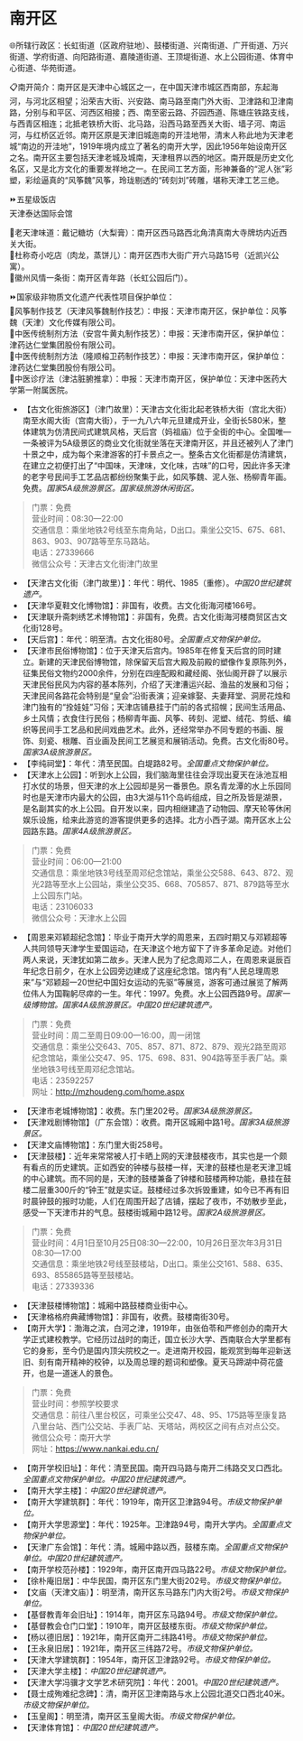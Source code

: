 # 南开区  
🌐所辖行政区：长虹街道（区政府驻地）、鼓楼街道、兴南街道、广开街道、万兴街道、学府街道、向阳路街道、嘉陵道街道、王顶堤街道、水上公园街道、体育中心街道、华苑街道。  

📋南开简介：南开区是天津中心城区之一，在中国天津市城区西南部，东起海河，与河北区相望；沿荣吉大街、兴安路、南马路至南门外大街、卫津路和卫津南路，分别与和平区、河西区相接；西、南至密云路、芥园西道、陈塘庄铁路支线，与西青区相连；北抵老铁桥大街、北马路，沿西马路至西关大街、墙子河、南运河，与红桥区近邻。南开区原是天津旧城迤南的开洼地带，清末人称此地为天津老城“南边的开洼地”，1919年境内成立了著名的南开大学，因此1956年始设南开区之名。南开区主要包括天津老城及城南，天津租界以西的地区。南开既是历史文化名区，又是北方文化的重要发祥地之一。在民间工艺方面，形神兼备的“泥人张”彩塑，彩绘逼真的“风筝魏”风筝，玲珑剔透的“砖刻刘”砖雕，堪称天津工艺三绝。  

⏩五星级饭店  
天津泰达国际会馆  

🍴老天津味道：戴记糖坊（大梨膏）：南开区西马路西北角清真南大寺牌坊内近西关大街。  
🍴杜称奇小吃店（肉龙，蒸饼儿）：南开区西市大街广开六马路15号（近凯兴公寓）。  
🧭徽州风情一条街：南开区青年路（长虹公园后门）。  

⏩国家级非物质文化遗产代表性项目保护单位：  
🔸风筝制作技艺（天津风筝魏制作技艺）：申报：天津市南开区，保护单位：风筝魏（天津）文化传媒有限公司。  
🔸中医传统制剂方法（安宫牛黄丸制作技艺）：申报：天津市南开区，保护单位：津药达仁堂集团股份有限公司。  
🔸中医传统制剂方法（隆顺榕卫药制作技艺）：申报：天津市南开区，保护单位：津药达仁堂集团股份有限公司。  
🔸中医诊疗法（津沽脏腑推拿）：申报：天津市南开区，保护单位：天津中医药大学第一附属医院。  

* 【古文化街旅游区】（津门故里）：天津古文化街北起老铁桥大街（宫北大街）南至水阁大街（宫南大街），于一九八六年元旦建成开业，全街长580米，整体建筑为仿清民间式建筑风格，天后宫（妈祖庙）位于全街的中心。全国唯—一条被评为5A级景区的商业文化街就坐落在天津南开区，并且还被列人了津门十景之中，成为每个来津游客的打卡景点之一。整条古文化街都是仿清建筑，在建立之初便打出了“中国味，天津味，文化味，古味”的口号，因此许多天津的老字号民间手工艺品店都纷纷聚集于此，如风筝魏、泥人张、杨柳青年画。免费。*国家5A级旅游景区。国家级旅游休闲街区。*  
> 门票：免费  
> 营业时间：08:30—22:00  
> 交通信息：乘坐地铁2号线至东南角站，D出口。乘坐公交15、675、681、863、903、907路等至东马路站。  
> 电话：27339666  
> 微信公众号：天津古文化街津门故里  
* 【天津古文化街（津门故里）】：年代：明代、1985（重修）。*中国20世纪建筑遗产。*  
* 【天津华夏鞋文化博物馆】：非国有，收费。古文化街海河楼166号。  
* 【天津联升斋刺绣艺术博物馆】：非国有，免费。古文化街海河楼商贸区古文化街128号。  
* 【天后宫】：年代：明至清。古文化街80号。*全国重点文物保护单位。*  
* 【天津市民俗博物馆】：位于天津天后宫内。1985年在修复天后宫的同时建立。新建的天津民俗博物馆，除保留天后宫大殿及前殿的塑像作复原陈列外，征集民俗文物约2000余件，分别在四座配殿和藏经阁、张仙阁开辟了以展示天津民俗民风为内容的基本陈列，介绍了天津漕运兴起、渔盐的发展和习俗；天津民间各路花会特别是“皇会”沿街表演；迎亲嫁娶、夫妻拜堂、洞房花烛和津门独有的“拴娃娃”习俗；天津店铺悬挂于门前的各式招幌；民间生活用品、乡土风情；衣食住行民俗；杨柳青年画、风筝、砖刻、泥塑、绒花、剪纸、编织等民间手工艺品和民间戏曲艺术。此外，还经常举办不同专题的书画、服饰、刻瓷、根雕、百业画及民间工艺展览和展销活动。免费。古文化街80号。*国家3A级旅游景区。*  
* 【李纯祠堂】：年代：清至民国。白堤路82号。*全国重点文物保护单位。*  
* 【天津水上公园】：听到水上公园，我们脑海里往往会浮现出夏天在泳池互相打水仗的场景，但天津的水上公园却是另一番景色。原名青龙潭的水上乐园同时也是天津市内最大的公园，由3大湖与11个岛屿组成，目之所及皆是湖景，是名副其实的水上公园。自开发以来，园内相继建造了动物园、摩天轮等休闲娱乐设施，给来此游览的游客提供更多的选择。北方小西子湖。南开区水上公园路东路。*国家4A级旅游景区。*  
> 门票：免费  
> 营业时间：06:00—21:00  
> 交通信息：乘坐地铁3号线至周邓纪念馆站，乘坐公交588、643、872、观光2路等至水上公园站，乘坐公交35、668、705857、871、879路等至水上公园东门站。  
> 电话：23106033  
> 微信公众号：天津水上公园  
* 【周恩来邓颖超纪念馆】：毕业于南开大学的周恩来，五四时期又与邓颖超等人共同领导天津学生爱国运动，在天津这个地方留下了许多革命足迹。对他们两人来说，天津犹如第二故乡。天津人民为了纪念周邓二人，在周恩来诞辰百年纪念日前夕，在水上公园旁边建成了这座纪念馆。馆内有“人民总理周恩来”与“邓颖超一20世纪中国妇女运动的先驱”等展览，游客可通过展览了解两位伟人为国鞠躬尽瘁的一生。年代：1997。免费。水上公园西路9号。*国家一级博物馆。国家4A级旅游景区。中国20世纪建筑遗产。*  
> 门票：免费  
> 营业时间：周二至周日09:00—16:00，周一闭馆  
> 交通信息：乘坐公交643、705、857、871、872、879、观光2路至周邓纪念馆站，乘坐公交47、95、175、698、831、904路等至手表厂站。乘坐地铁3号线至周邓纪念馆站。  
> 电话：23592257  
> 网址：<a href="https://mzhoudeng.com" target="_blank">http://mzhoudeng.com/home.aspx</a>  
* 【天津市老城博物馆】：收费。东门里202号。*国家3A级旅游景区。*  
* 【天津戏剧博物馆】（广东会馆）：收费。南开区城厢中路1号。*国家3A级旅游景区。*  
* 【天津文庙博物馆】：东门里大街258号。  
* 【天津鼓楼】：近年来常常被人打卡晒上网的天津鼓楼夜市，其实也是一个颇有看点的历史建筑。正如西安的钟楼与鼓楼一样，天津的鼓楼也是老天津卫城的中心建筑。而不同的是，天津的鼓楼兼备了钟楼和鼓楼两种功能，悬挂在鼓楼二层重300斤的“钟王”就是实证。鼓楼经过多次拆毁重建，如今已不再有旧时晨钟鼓的报时功能，人们在周围开起了店铺，摆起了夜市，不妨散步至此，感受一下天津市井的气息。鼓楼街城厢中路12号。*国家2A级旅游景区。*  
> 门票：免费  
> 营业时间：4月1日至10月25日08:30—22:00，10月26日至次年3月31日08:30—17:00  
> 交通信息：乘坐地铁2号线至鼓楼站，D出口。乘坐公交161、588、635、693、855865路等至鼓楼站。  
> 电话：27339336  
* 【天津鼓楼博物馆】：城厢中路鼓楼商业街中心。  
* 【天津格格府典藏博物馆】：非国有，收费。鼓楼南街30号。  
* 【南开大学】：渤海之滨，白河之津，1919年，由张伯苓和严修创办的南开大学正式建校教学。它经历过战时的南迁，国立长沙大学、西南联合大学里都有它的身影，至今仍是国内顶尖院校之一。走进南开校园，能观赏到每年迎新送旧、刻有南开精神的校钟，以及周总理的题词和塑像。夏天马蹄湖中荷花盛开，也是一道迷人的景色。  
> 门票：免费  
> 营业时间：参照学校要求  
> 交通信息：前往八里台校区，可乘坐公交47、48、95、175路等至康复路八里台站、西门公交站、手表厂站、天塔站，两校区之间有点对点公交。  
> 微信公众号：南开大学  
> 网址：<a href="https://www.nankai.edu.cn" target="_blank">https://www.nankai.edu.cn/</a>  
* 【南开学校旧址】：年代：清至民国。南开四马路与南开二纬路交叉口西北。*全国重点文物保护单位。中国20世纪建筑遗产。*  
* 【南开大学主楼】：*中国20世纪建筑遗产。*  
* 【南开大学建筑群】：年代：1919年，南开区卫津路94号。*市级文物保护单位。*  
* 【南开大学思源堂】：年代：1925年。卫津路94号，南开大学内。*全国重点文物保护单位。*  
* 【天津广东会馆】：年代：清。城厢中路以西，鼓楼东南。*全国重点文物保护单位。中国20世纪建筑遗产。*  
* 【南开学校范孙楼】：1929年，南开区南开四马路22号。*市级文物保护单位。*  
* 【徐朴庵旧居】：中华民国，南开区东门里大街202号。*市级文物保护单位。*  
* 【文庙（天津文庙）】：明至清，南开区东马路东门内大街2号。*市级文物保护单位。*  
* 【基督教青年会旧址】：1914年，南开区东马路94号。*市级文物保护单位。*  
* 【基督教会仓门口堂】：1910年，南开区鼓楼东街。*市级文物保护单位。*  
* 【杨以德旧居】：1921年，南开区南开二纬路41号。*市级文物保护单位。*  
* 【王永泉旧居】：1921年，南开区三纬路72号。*市级文物保护单位。*  
* 【天津大学建筑群】：1954年，南开区卫津路92号。*市级文物保护单位。*  
* 【天津大学主楼】：*中国20世纪建筑遗产。*  
* 【天津大学冯骥才文学艺术研究院】：年代：2001。*中国20世纪建筑遗产。*  
* 【聂士成殉难纪念碑】：清，南开区卫津南路与水上公园北道交口西北40米。*市级文物保护单位。*  
* 【玉皇阁】：明至清，南开区玉皇阁大街。*市级文物保护单位。*  
* 【天津体育馆】：*中国20世纪建筑遗产。*  
